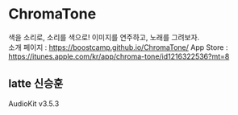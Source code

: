 # ChromaTone

색을 소리로, 소리를 색으로! 이미지를 연주하고, 노래를 그려보자.  
소개 페이지 : https://boostcamp.github.io/ChromaTone/
App Store : https://itunes.apple.com/kr/app/chroma-tone/id1216322536?mt=8

## latte 신승훈

AudioKit v3.5.3
